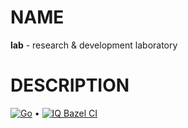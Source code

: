 # NAME

**lab** - research & development laboratory


# DESCRIPTION

[![Go](https://github.com/skhal/lab/actions/workflows/go.yml/badge.svg)](https://github.com/skhal/lab/actions/workflows/go.yml) • [![IQ Bazel CI](https://github.com/skhal/lab/actions/workflows/iq_bazel.yml/badge.svg)](https://github.com/skhal/lab/actions/workflows/iq_bazel.yml)
